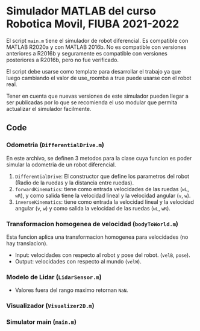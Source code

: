 # Simulador MATLAB del curso Robotica Movil, FIUBA 2021-2022

El script `main.m` tiene el simulador de robot diferencial.
Es compatible con MATLAB R2020a y con MATLAB 2016b. No es compatible con versiones anteriores a R2016b y seguramente es compatible con versiones posteriores a R2016b, pero no fue verificado.

El script debe usarse como template para desarrollar el trabajo ya que luego cambiando el valor de use_roomba a true puede usarse con el robot real.

Tener en cuenta que nuevas versiones de este simulador pueden llegar a ser publicadas por lo que se recomienda el uso modular que permita actualizar el simulador facilmente.


## Code

### Odometria (`DifferentialDrive.m`)
En este archivo, se definen 3 metodos para la clase cuya funcion es poder simular la odometria de un robot diferencial. 

1. `DifferentialDrive`: El constructor que define los parametros del robot (Radio de la ruedas y la distancia entre ruedas).
2. `forwardKinematics`: tiene como entrada velocidades de las ruedas (`wL`, `wR`), y como salida tiene la velocidad lineal y la velocidad angular (`v`, `w`).
3. `inverseKinematics`: tiene como entrada la velocidad lineal y la velocidad angular (`v`, `w`) y como salida la velocidad de las ruedas (`wL`, `wR`).


### Transformacion homogenea de velocidad (`bodyToWorld.m`)

Esta funcion aplica una transformacion homogenea para velocidades (no hay translacion).

- Input: velocidades con respecto al robot y pose del robot. (`velB`, `pose`).
- Output: velocidades con respecto al mundo (`velW`).

### Modelo de Lidar (`LidarSensor.m`)

- Valores fuera del rango maximo retornan `NaN`.

### Visualizador (`Visualizer2D.m`)

### Simulator main (`main.m`)